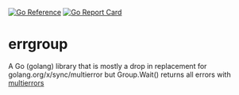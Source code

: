 [![Go Reference](https://pkg.go.dev/badge/github.com/simplylib/errgroup.svg)](https://pkg.go.dev/github.com/simplylib/errgroup)
[![Go Report Card](https://goreportcard.com/badge/github.com/simplylib/errgroup)](https://goreportcard.com/report/github.com/simplylib/errgroup)

# errgroup
A Go (golang) library that is mostly a drop in replacement for golang.org/x/sync/multierror but Group.Wait() returns all errors with [multierrors](https://github.com/simplylib/multierror)

